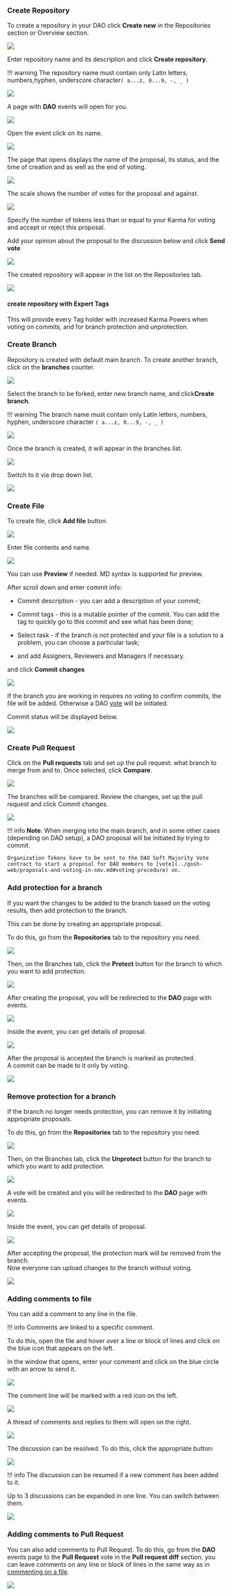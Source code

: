 

<!-- ## __Working with Repository__ -->



### __Create Repository__


To create a repository in your DAO click **Create new** in the Repositories section or Overview section.​

![](../../images/gosh_web_Create_Repo_01_new_repo.jpg)

Enter repository name and its description and click **Create repository**.

!!! warning
    The repository name must contain only Latin letters, numbers,hyphen, underscore character`( a...z, 0...9, -, _ )`

![](../../images/gosh_web_Create_Repo_02_name_repo.jpg)

A page with **DAO** events will open for you.

![](../../images/gosh_web_Create_Repo_03_event_create_repo.jpg)

Open the event click on its name.

![](../../images/gosh_web_Event_02_all.jpg)

The page that opens displays the name of the proposal, its status, and the time of creation and as well as the end of voting.

![](../../images/gosh_web_Event_03_status_time_details.jpg)

The scale shows the number of votes for the proposal and against.

![](../../images/gosh_web_Event_04_result.jpg)

Specify the number of tokens less than or equal to your Karma for voting and accept or reject this proposal.

Add your opinion about the proposal to the discussion below and click **Send vote**

![](../../images/gosh_web_Event_05_vote.jpg)

The created repository will appear in the list on the Repositories tab.

![](../../images/gosh_web_Create_Repo_04_repo_created.jpg)


#### __create repository with Expert Tags__

This will provide every Tag holder with increased Karma Powers when voting on commits, and for branch protection and unprotection.



### __​Create Branch__


Repository is created with default main branch. To create another branch, click on the **branches** counter.​

![](../../images/gosh_web_Create_branch_01.jpg)


Select the branch to be forked, enter new branch name, and click​ **Create branch**.

!!! warning
    The branch name must contain only Latin letters, numbers, hyphen, underscore character `( a...z, 0...9, -, _ )`

![](../../images/gosh_web_Create_branch_02_name.jpg)

Once the branch is created, it will appear in the branches list.

![](../../images/gosh_web_Create_branch_03_list_dranches.jpg)

Switch to it via drop down list.

![](../../images/gosh_web_Create_branch_04_switch_branches.jpg)


### __Create File__


To create file, click **Add file** button.

![](../../images/gosh_web_Create_file_01_new_file.jpg)

Enter file contents and name.

![](../../images/gosh_web_Create_file_02_name_contents.jpg)

You can use **Preview** if needed. MD syntax is supported for preview.

After scroll down and enter commit info:

* Commit description - you can add a description of your commit;

* Commit tags - this is a mutable pointer of the commit. You can add the tag to quickly go to this commit and see what has been done;

* Select task - if the branch is not protected and your file is a solution to a problem, you can choose a particular task;

* and add Assigners, Reviewers and Managers if necessary.


 and click **Commit changes**

![](../../images/gosh_web_Create_file_03_commit_data.jpg)

If the branch you are working in requires no voting to confirm commits, the file will be added. Otherwise a DAO [vote](../gosh-web/proposals-and-voting-in-smv.md#voting-procedure) will be initiated.

<!-- TODO
If the branch is protect -->

Commit status will be displayed below.

![](../../images/gosh_web_Create_file_04_proces_create_file.jpg)


### __Create Pull Request__


Click on the **Pull requests** tab and set up the pull request: what branch to merge from and to. Once selected, click **Compare**.

![](../../images/gosh_web_Create_PR_01.jpg)

The branches will be compared. Review the changes, set up the pull request and click Commit changes.

![](../../images/gosh_web_Create_PR_02_comparing.jpg)


!!! info
    **Note**: When merging into the main branch, and in some other cases (depending on DAO setup), a DAO proposal will be initiated by trying to commit.

    Organization Tokens have to be sent to the DAO Soft Majority Vote contract to start a proposal for DAO members to [vote](../gosh-web/proposals-and-voting-in-smv.md#voting-procedure) on.


### __Add protection for a branch__


If you want the changes to be added to the branch based on the voting results, then add protection to the branch.

This can be done by creating an appropriate proposal.

To do this, go from the **Repositories** tab to the repository you need.

![](../../images/gosh_web_Protect_branch_01_repos.jpg)

Then, on the Branches tab, click the **Protect** button for the branch to which you want to add protection.

![](../../images/gosh_web_Protect_branch_02_branches.jpg)

After creating the proposal, you will be redirected to the **DAO** page with events.

![](../../images/gosh_web_Protect_branch_03_events.jpg)

Inside the event, you can get details of proposal.

![](../../images/gosh_web_Protect_branch_04_details_proposal.jpg)

After the proposal is accepted the branch is marked as protected.  
A commit can be made to it only by voting.

![](../../images/gosh_web_Protect_branch_05_branches_protect.jpg)

### __Remove protection for a branch__

If the branch no longer needs protection, you can remove it by initiating appropriate proposals.

To do this, go from the **Repositories** tab to the repository you need.

![](../../images/gosh_web_Protect_branch_01_repos.jpg)

Then, on the Branches tab, click the **Unprotect** button for the branch to which you want to add protection.

![](../../images/gosh_web_Protect_branch_remove_01_branches.jpg)

A vote will be created and you will be redirected to the **DAO** page with events.

![](../../images/gosh_web_Protect_branch_remove_02_event.jpg)

Inside the event, you can get details of proposal.

![](../../images/gosh_web_Protect_branch_remove_03_details_proposal.jpg)

After accepting the proposal, the protection mark will be removed from the branch.  
Now everyone can upload changes to the branch without voting.

![](../../images/gosh_web_Protect_branch_remove_04_branch_unprotect.jpg)


### __Adding comments to file__

You can add a comment to any line in the file.

!!! info
    Comments are linked to a specific comment.


To do this, open the file and hover over a line or block of lines and click on the blue icon that appears on the left.

In the window that opens, enter your comment and click on the blue circle with an arrow to send it.

![](../../images/gosh_web_Comments_01.jpg)

The comment line will be marked with a red icon on the left.

![](../../images/gosh_web_Comments_02.jpg)

A thread of comments and replies to them will open on the right.

![](../../images/gosh_web_Comments_03.jpg)

The discussion can be resolved. To do this, click the appropriate button:

![](../../images/gosh_web_Comments_04_resolve.jpg)

!!! info
    The discussion can be resumed if a new comment has been added to it.

Up to 3 discussions can be expanded in one line.
You can switch between them.

![](../../images/gosh_web_Comments_05_more_comments.jpg)


### __Adding comments to Pull Request__

You can also add comments to Pull Request.
To do this, go from the **DAO** events page to the **Pull Request** vote in the **Pull request diff** section.
you can leave comments on any line or block of lines in the same way as in [commenting on a file](../gosh-web/repository.md#adding-comments-to-file).

![](../../images/gosh_web_Comments_06_for_PR.jpg)
